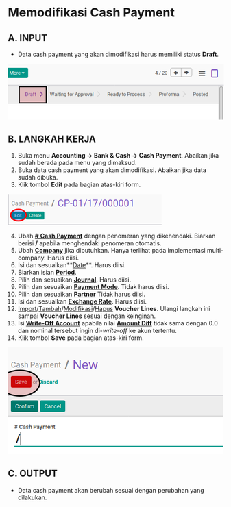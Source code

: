 # Memodifikasi Cash Payment

## A. INPUT

* Data cash payment yang akan dimodifikasi harus memiliki status **Draft**.

![](../../img/cash-payment/status-draft.png)

## B. LANGKAH KERJA

1. Buka menu **Accounting -> Bank & Cash -> Cash Payment**. Abaikan jika sudah berada pada menu yang dimaksud.
2. Buka data cash payment yang akan dimodifikasi. Abaikan jika data sudah dibuka.
3. Klik tombol **Edit** pada bagian atas-kiri form.

![](../../img/cash-payment/tombol-edit.png)

4. Ubah **[# Cash Payment](./penjelasan.md#field-name)** dengan penomeran yang dikehendaki. Biarkan berisi **/**
apabila menghendaki penomeran otomatis.
5. Ubah **[Company](./penjelasan.md#field-company)** jika dibutuhkan. Hanya terlihat pada implementasi multi-company. Harus diisi.
6. Isi dan sesuaikan**[Date](./penjelasan.md#field-date)**. Harus diisi.
7. Biarkan isian **[Period](./penjelasan.md#field-period)**.
8. Pilih dan sesuaikan **[Journal](./penjelasan.md#field-journal)**. Harus diisi.
9. Pilih dan sesuaikan **[Payment Mode](./penjelasan.md#field-payment-mode)**. Tidak harus diisi.
10. Pilih dan sesuaikan **[Partner](./penjelasan.md#field-partner)** Tidak harus diisi.
11. Isi dan sesuaikan **[Exchange Rate](./penjelasan.md#field-exchange-rate)**. Harus diisi.
12. <a name="l12">[Import](./membuat-detail-import.md)/[Tambah](./membuat-detail-manual.md)/[Modifikasi](./line-modifikasi.md)/[Hapus](./line-hapus.md) **Voucher Lines**</a>. Ulangi langkah ini sampai **Voucher Lines** sesuai dengan keinginan.
13. <a name="langkah-13">Isi</a> **[Write-Off Account](./penjelasan.md#field-writeoff-account)** apabila nilai **[Amount Diff](./penjelasan.md#field-amount-diff)** tidak sama dengan 0.0 dan nominal tersebut ingin di-*write-off* ke akun tertentu.
14. Klik tombol **Save** pada bagian atas-kiri form.

![](../../img/cash-payment/tombol-save.png)

## C. OUTPUT

* Data cash payment akan berubah sesuai dengan perubahan yang dilakukan.
